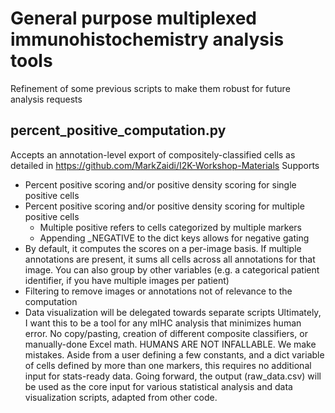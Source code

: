 # General purpose multiplexed immunohistochemistry analysis tools
Refinement of some previous scripts to make them robust for future analysis requests
## percent_positive_computation.py
Accepts an annotation-level export of compositely-classified cells as detailed in https://github.com/MarkZaidi/I2K-Workshop-Materials
Supports
- Percent positive scoring and/or positive density scoring for single positive cells
- Percent positive scoring and/or positive density scoring for multiple positive cells
   - Multiple positive refers to cells categorized by multiple markers
   - Appending \_NEGATIVE to the dict keys allows for negative gating
- By default, it computes the scores on a per-image basis. If multiple annotations are present, it sums all cells across all annotations for that image. You can also group by other variables (e.g. a categorical patient identifier, if you have multiple images per patient)
- Filtering to remove images or annotations not of relevance to the computation
- Data visualization will be delegated towards separate scripts
Ultimately, I want this to be a tool for any mIHC analysis that minimizes human error. No copy/pasting, creation of different composite classifiers, or manually-done Excel math. HUMANS ARE NOT INFALLABLE. We make mistakes. Aside from a user defining a few constants, and a dict variable of cells defined by more than one markers, this requires no additional input for stats-ready data. Going forward, the output (raw_data.csv) will be used as the core input for various statistical analysis and data visualization scripts, adapted from other code.
